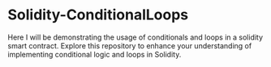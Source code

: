 # Solidity-ConditionalLoops
Here I will be demonstrating the usage of conditionals and loops in a solidity smart contract. Explore this repository to enhance your understanding of implementing conditional logic and loops in Solidity.
